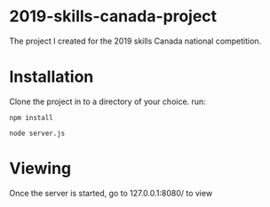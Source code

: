 # 2019-skills-canada-project
The project I created for the 2019 skills Canada national competition.

# Installation
Clone the project in to a directory of your choice.
run:
```
npm install
```
```
node server.js
```
# Viewing
Once the server is started, go to 127.0.0.1:8080/ to view
